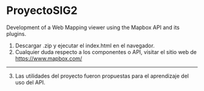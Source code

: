 # ProyectoSIG2
Development of a Web Mapping viewer using the Mapbox API and its plugins.

1. Descargar .zip y ejecutar el index.html en el navegador.
2. Cualquier duda respecto a los componentes o API, visitar el sitio web de https://www.mapbox.com/
-------------------------------------------
3. Las utilidades del proyecto fueron propuestas para el aprendizaje del uso del API.
